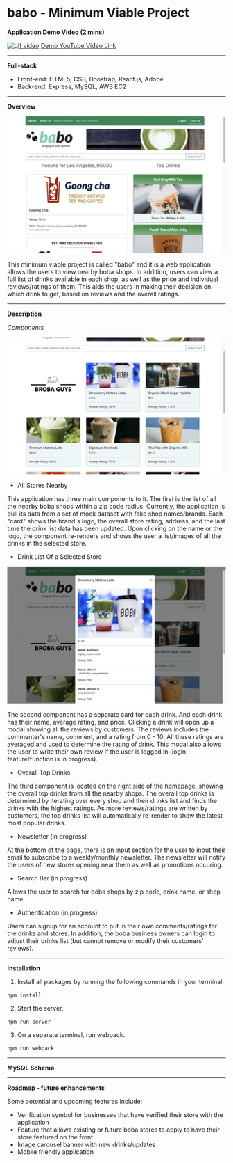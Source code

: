 # babo - Minimum Viable Project

**Application Demo Video (2 mins)**

[![gif video](https://media4.giphy.com/media/gV1hUZqd9zdeOpCFCH/giphy.gif)](https://www.youtube.com/watch?v=iqsAlkkk-k4)
[Demo YouTube Video Link](https://www.youtube.com/watch?v=iqsAlkkk-k4)

---

**Full-stack**
* Front-end: HTML5, CSS, Boostrap, React.js, Adobe
* Back-end: Express, MySQL, AWS EC2
---

**Overview**

![homepage](https://github.com/Louis-La/mvp-babo/blob/main/babo-homepage.png)

This minimum viable project is called "babo" and it is a web application allows the users to view nearby boba shops. In addition, users can view a full list of drinks available in each shop, as well as the price and individual reviews/ratings of them. This aids the users in making their decision on which drink to get, based on reviews and the overall ratings.

---

**Description**

*Components*

![store](https://github.com/Louis-La/mvp-babo/blob/main/store-page.png)

* All Stores Nearby

This application has three main components to it. The first is the list of all the nearby boba shops within a zip code radius. Currently, the application is pull its data from a set of mock dataset with fake shop names/brands. Each "card" shows the brand's logo, the overall store rating, address, and the last time the drink list data has been updated. Upon clicking on the name or the logo, the component re-renders and shows the user a list/images of all the drinks in the selected store.

* Drink List Of a Selected Store

![rating](https://github.com/Louis-La/mvp-babo/blob/main/drink-ratings.png)

The second component has a separate card for each drink. And each drink has their name, average rating, and price. Clicking a drink will open up a modal showing all the reviews by customers. The reviews includes the commenter's name, comment, and a rating from 0 - 10. All these ratings are averaged and used to determine the rating of drink. This modal also allows the user to write their own review if the user is logged in (login feature/function is in progress).

* Overall Top Drinks

The third component is located on the right side of the homepage, showing the overall top drinks from all the nearby shops. The overall top drinks is determined by iterating over every shop and their drinks list and finds the drinks with the highest ratings. As more reviews/ratings are written by customers, the top drinks list will automatically re-render to show the latest most popular drinks.

* Newsletter (in progress)

At the bottom of the page, there is an input section for the user to input their email to subscribe to a weekly/monthly newsletter. The newsletter will notify the users of new stores opening near them as well as promotions occuring.

* Search Bar (in progress)

Allows the user to search for boba shops by zip code, drink name, or shop name.

* Authentication (in progress)

Users can signup for an account to put in their own comments/ratings for the drinks and stores. In addition, the boba business owners can login to adjust their drinks list (but cannot remove or modify their customers' reviews).

---

**Installation**

1) Install all packages by running the following commands in your terminal.
```
npm install
```
2) Start the server.
```
npm run server
```
3) On a separate terminal, run webpack.
```
npm run webpack
```

---

**MySQL Schema**

---

**Roadmap - future enhancements**

Some potential and upcoming features include:
* Verification symbol for businesses that have verified their store with the application
* Feature that allows existing or future boba stores to apply to have their store featured on the front
* Image carousel banner with new drinks/updates
* Mobile friendly application
